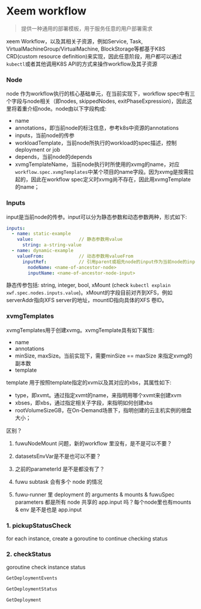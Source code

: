 # Xeem workflow

> 提供一种通用的部署模板，用于服务任意的用户部署需求



xeem Workflow，以及其相关子资源，例如Service, Task, VirtualMachineGroup/VirtualMachine, BlockStorage等都基于K8S CRD(custom resource definition)来实现，因此任意阶段，用户都可以通过`kubectl`或者其他调用K8S API的方式来操作workflow及其子资源



### Node

node 作为workflow执行的核心基础单元，在当前实现下，workflow spec中有三个字段与node相关（即nodes, skippedNodes, exitPhaseExpression)，因此这里将着重介绍node。node由以下字段构成:

- name
- annotations，即当前node的标注信息，参考k8s中资源的annotations
- inputs，当前node的传参
- workloadTemplate，当前node所执行的workload的spec描述，控制 deployment or job
- depends，当前node的depends
- xvmgTemplateName，当前node执行时所使用的xvmg的name，对应`workflow.spec.xvmgTemplates`中某个项目的name字段。因为xvmg是按需拉起的，因此在workflow spec定义时xvmg尚不存在，因此用xvmgTemplate的name；



### Inputs

input是当前node的传参。input可以分为静态参数和动态参数两种，形式如下:

```yaml
inputs:
  - name: static-example
    value:                 // 静态参数用value
      string: a-string-value
  - name: dynamic-example
    valueFrom:             // 动态参数用valueFrom
      inputRef:            // 引用parent或祖先node的input作为当前node的input
        nodeName: <name-of-ancestor-node>
        inputName: <name-of-ancestor-node-input>
```

静态传参包括: string, integer, bool, xMount (check `kubectl explain xwf.spec.nodes.inputs.value`)。xMount的字段目前对齐到XFS，例如serverAddr指向XFS server的地址，mountID指向具体的XFS 卷ID。



### xvmgTemplates

xvmgTemplates用于创建xvmg。xvmgTemplate具有如下属性:

- name
- annotations
- minSize, maxSize。当前实现下，需要minSize == maxSize 来指定xvmg的副本数
- template

template 用于按照template指定的xvm以及其对应的xbs，其属性如下:

- type，即xvmt。通过指定xvmt的name，来指明用哪个xvmt来创建xvm
- xbses，即xbs，通过指定相关子字段，来指明如何创建xbs
- rootVolumeSizeGB，在On-Demand场景下，指明创建的云主机实例的根盘大小；









区别？

1. fuwuNodeMount 问题，新的workflow 里没有，是不是可以不要？

2.  datasetsEnvVar是不是也可以不要？
3. 之前的parameterId 是不是都没有了？
4. fuwu subtask 会有多个 node 的情况
5. fuwu-runner 里 deployment 的 arguments & mounts  & fuwuSpec parameters 都是所有 node 共享的 app.input 吗？每个node里也有mounts & env 是不是也是 app.input







### 1. pickupStatusCheck

for each instance, create a goroutine to continue checking status



### 2. checkStatus

goroutine check instance status





```go
GetDeploymentEvents

GetDeploymentStatus

GetDeployment
```
